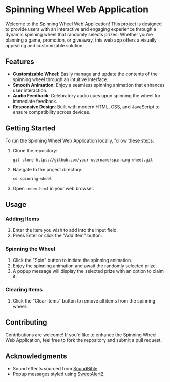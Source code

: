 # Spinning Wheel Web Application

Welcome to the Spinning Wheel Web Application! This project is designed to provide users with an interactive and engaging experience through a dynamic spinning wheel that randomly selects prizes. Whether you're planning a game, promotion, or giveaway, this web app offers a visually appealing and customizable solution.

## Features

- **Customizable Wheel**: Easily manage and update the contents of the spinning wheel through an intuitive interface.
- **Smooth Animation**: Enjoy a seamless spinning animation that enhances user interaction.
- **Audio Feedback**: Celebratory audio cues upon spinning the wheel for immediate feedback.
- **Responsive Design**: Built with modern HTML, CSS, and JavaScript to ensure compatibility across devices.

## Getting Started

To run the Spinning Wheel Web Application locally, follow these steps:

1. Clone the repository:
   ```
   git clone https://github.com/your-username/spinning-wheel.git
   ```

2. Navigate to the project directory:
   ```
   cd spinning-wheel
   ```

3. Open `index.html` in your web browser.

## Usage

### Adding Items

1. Enter the item you wish to add into the input field.
2. Press Enter or click the "Add Item" button.

### Spinning the Wheel

1. Click the "Spin" button to initiate the spinning animation.
2. Enjoy the spinning animation and await the randomly selected prize.
3. A popup message will display the selected prize with an option to claim it.

### Clearing Items

1. Click the "Clear Items" button to remove all items from the spinning wheel.

## Contributing

Contributions are welcome! If you'd like to enhance the Spinning Wheel Web Application, feel free to fork the repository and submit a pull request.

## Acknowledgments

- Sound effects sourced from [SoundBible](http://soundbible.com).
- Popup messages styled using [SweetAlert2](https://sweetalert2.github.io/).


